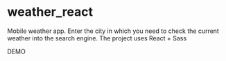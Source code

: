 # weather_react

Mobile weather app. Enter the city in which you need to check the current weather into the search engine. The project uses React + Sass

DEMO 
